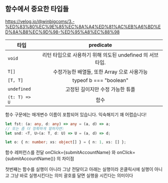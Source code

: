 ## 함수에서 중요한 타입들
https://velog.io/@winbigcoms/3.-%ED%83%80%EC%9E%85%EC%8A%A4%ED%81%AC%EB%A6%BD%ED%8A%B8%EC%9D%98-%ED%95%A8%EC%88%98

| 타입| predicate |
|---|:---:|
| `void` | 	리턴 타입으로 사용하기 위해 의도된 undefined 의 서브타입. | 
| `T[]` | 수정가능한 배열들, 또한 Array<T> 으로 사용가능 |  
| `[T, T]` | typeof b === "boolean" |  
| `undefined` | 고정된 길이지만 수정 가능한 튜플|  
| `(t: T) => U` |함수 |  

함수 구문에는 매개변수 이름이 포함되어 있습니다. 익숙해지기 꽤 어렵습니다!
```typescript
let fst: (a: any, d: any) => any = (a, d) => a;
// 또는 좀 더 정확하게 말하자면:
let snd: <T, U>(a: T, d: U) => U = (a, d) => d;
```
```typescript
let o: { n: number; xs: object[] } = { n: 1, xs: [] };
```

함수 레퍼런스를 전달
onClick={submitAccountName}
와 onClick={submitAccountName()}
의 차이점

첫번쨰는 함수를 실행이 아니라 그냥 전달이고
아래는 실행이라 온클릭시에 실행이 아니고 그냥 바로 실행시킨다는 의미
괄호를 달면 실행을 시킨다는 의미이다
